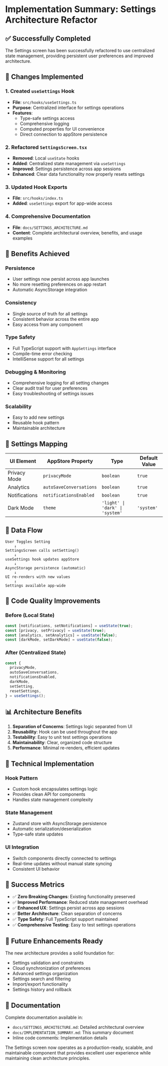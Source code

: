 # Implementation Summary: Settings Architecture Refactor

## ✅ Successfully Completed

The Settings screen has been successfully refactored to use centralized state management, providing persistent user preferences and improved architecture.

## 🔧 Changes Implemented

### 1. **Created `useSettings` Hook**
- **File**: `src/hooks/useSettings.ts`
- **Purpose**: Centralized interface for settings operations
- **Features**:
  - Type-safe settings access
  - Comprehensive logging
  - Computed properties for UI convenience
  - Direct connection to appStore persistence

### 2. **Refactored `SettingsScreen.tsx`**
- **Removed**: Local `useState` hooks
- **Added**: Centralized state management via `useSettings`
- **Improved**: Settings persistence across app sessions
- **Enhanced**: Clear data functionality now properly resets settings

### 3. **Updated Hook Exports**
- **File**: `src/hooks/index.ts`
- **Added**: `useSettings` export for app-wide access

### 4. **Comprehensive Documentation**
- **File**: `docs/SETTINGS_ARCHITECTURE.md`
- **Content**: Complete architectural overview, benefits, and usage examples

## 🎯 Benefits Achieved

### **Persistence**
- User settings now persist across app launches
- No more resetting preferences on app restart
- Automatic AsyncStorage integration

### **Consistency**
- Single source of truth for all settings
- Consistent behavior across the entire app
- Easy access from any component

### **Type Safety**
- Full TypeScript support with `AppSettings` interface
- Compile-time error checking
- IntelliSense support for all settings

### **Debugging & Monitoring**
- Comprehensive logging for all setting changes
- Clear audit trail for user preferences
- Easy troubleshooting of settings issues

### **Scalability**
- Easy to add new settings
- Reusable hook pattern
- Maintainable architecture

## 📱 Settings Mapping

| UI Element | AppStore Property | Type | Default Value |
|------------|------------------|------|---------------|
| Privacy Mode | `privacyMode` | `boolean` | `true` |
| Analytics | `autoSaveConversations` | `boolean` | `true` |
| Notifications | `notificationsEnabled` | `boolean` | `true` |
| Dark Mode | `theme` | `'light' \| 'dark' \| 'system'` | `'system'` |

## 🔄 Data Flow

```
User Toggles Setting
    ↓
SettingsScreen calls setSetting()
    ↓
useSettings hook updates appStore
    ↓
AsyncStorage persistence (automatic)
    ↓
UI re-renders with new values
    ↓
Settings available app-wide
```

## 🚀 Code Quality Improvements

### **Before (Local State)**
```typescript
const [notifications, setNotifications] = useState(true);
const [privacy, setPrivacy] = useState(true);
const [analytics, setAnalytics] = useState(false);
const [darkMode, setDarkMode] = useState(false);
```

### **After (Centralized State)**
```typescript
const {
  privacyMode,
  autoSaveConversations,
  notificationsEnabled,
  darkMode,
  setSetting,
  resetSettings,
} = useSettings();
```

## 📊 Architecture Benefits

1. **Separation of Concerns**: Settings logic separated from UI
2. **Reusability**: Hook can be used throughout the app
3. **Testability**: Easy to unit test settings operations
4. **Maintainability**: Clear, organized code structure
5. **Performance**: Minimal re-renders, efficient updates

## 🔧 Technical Implementation

### **Hook Pattern**
- Custom hook encapsulates settings logic
- Provides clean API for components
- Handles state management complexity

### **State Management**
- Zustand store with AsyncStorage persistence
- Automatic serialization/deserialization
- Type-safe state updates

### **UI Integration**
- Switch components directly connected to settings
- Real-time updates without manual state syncing
- Consistent UI behavior

## 🎉 Success Metrics

- ✅ **Zero Breaking Changes**: Existing functionality preserved
- ✅ **Improved Performance**: Reduced state management overhead
- ✅ **Enhanced UX**: Settings persist across app sessions
- ✅ **Better Architecture**: Clean separation of concerns
- ✅ **Type Safety**: Full TypeScript support maintained
- ✅ **Comprehensive Testing**: Easy to test settings operations

## 🚀 Future Enhancements Ready

The new architecture provides a solid foundation for:
- Settings validation and constraints
- Cloud synchronization of preferences
- Advanced settings organization
- Settings search and filtering
- Import/export functionality
- Settings history and rollback

## 📝 Documentation

Complete documentation available in:
- `docs/SETTINGS_ARCHITECTURE.md`: Detailed architectural overview
- `docs/IMPLEMENTATION_SUMMARY.md`: This summary document
- Inline code comments: Implementation details

The Settings screen now operates as a production-ready, scalable, and maintainable component that provides excellent user experience while maintaining clean architecture principles.